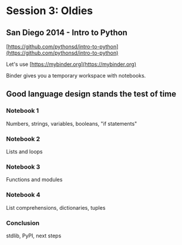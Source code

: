 # Session 3: Oldies

## San Diego 2014 - Intro to Python

[https://github.com/pythonsd/intro-to-python](https://github.com/pythonsd/intro-to-python)

Let's use [https://mybinder.org](https://mybinder.org)

Binder gives you a temporary workspace with notebooks.

## Good language design stands the test of time

### Notebook 1

Numbers, strings, variables, booleans, "if statements"

### Notebook 2

Lists and loops

### Notebook 3

Functions and modules

### Notebook 4

List comprehensions, dictionaries, tuples

### Conclusion

stdlib, PyPI, next steps

